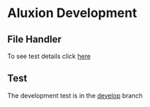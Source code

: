 # Aluxion Development

## File Handler

To see test details click [here](./TEST-DETAILS.md)

## Test
The development test is in the [develop](https://github.com/Sansossio/aluxion-development/tree/develop) branch
